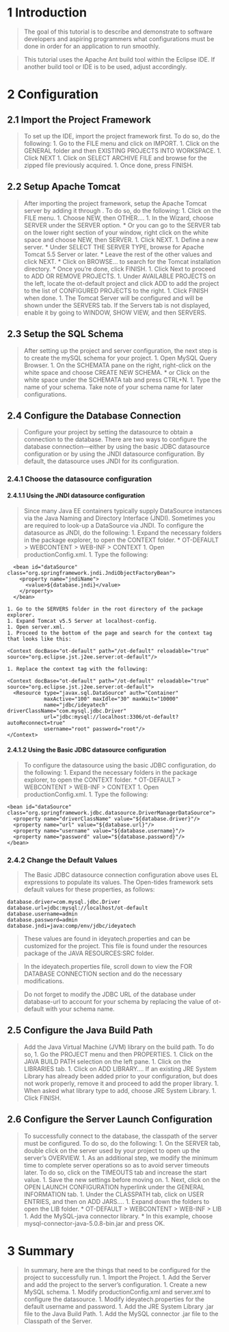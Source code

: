 

# 1 Introduction #

> The goal of this tutorial is to describe and demonstrate to software developers and aspiring programmers what configurations must be done in order for an application to run smoothly.

> This tutorial uses the Apache Ant build tool within the Eclipse IDE. If another build tool or IDE is to be used, adjust accordingly.


# 2 Configuration #

## 2.1 Import the Project Framework ##
> To set up the IDE, import the project framework first. To do so, do the following:
    1. Go to the FILE menu and click on IMPORT.
    1. Click on the GENERAL folder and then EXISTING PROJECTS INTO WORKSPACE.
    1. Click NEXT
    1. Click on SELECT ARCHIVE FILE and browse for the zipped file previously acquired.
    1. Once done, press FINISH.

## 2.2 Setup Apache Tomcat ##
> After importing the project framework, setup the Apache Tomcat server by adding it through . To do so, do the following:
    1. Click on the FILE menu.
    1. Choose NEW, then OTHER….
    1. In the Wizard, choose SERVER under the SERVER option.
      * Or you can go to the SERVER tab on the lower right section of your window, right click on the white space and choose NEW, then SERVER.
    1. Click NEXT.
    1. Define a new server.
      * Under SELECT THE SERVER TYPE, browse for Apache Tomcat 5.5 Server or later.
      * Leave the rest of the other values and click NEXT.
      * Click on BROWSE… to search for the Tomcat installation directory.
      * Once you’re done, click FINISH.
    1. Click Next to proceed to ADD OR REMOVE PROJECTS.
    1. Under AVAILABLE PROJECTS on the left, locate the ot-default project and click ADD to add the project to the list of CONFIGURED PROJECTS to the right.
    1. Click FINISH when done.
    1. The Tomcat Server will be configured and will be shown under the SERVERS tab.
> If the Servers tab is not displayed, enable it by going to WINDOW, SHOW VIEW, and then SERVERS.

## 2.3 Setup the SQL Schema ##
> After setting up the project and server configuration, the next step is to create the mySQL schema for your project.
    1. Open MySQL Query Browser.
    1. On the SCHEMATA pane on the right, right-click on the white space and choose CREATE NEW SCHEMA.
      * or Click on the white space under the SCHEMATA tab and press CTRL+N.
    1. Type the name of your schema. Take note of your schema name for later configurations.

## 2.4 Configure the Database Connection ##
> Configure your project by setting the datasource to obtain a connection to the database. There are two ways to configure the database connection—either by using the basic JDBC datasource configuration or by using the JNDI datasource configuration. By default, the datasource uses JNDI for its configuration.

### 2.4.1 Choose the datasource configuration ###
#### 2.4.1.1 Using the JNDI datasource configuration ####
> Since many Java EE containers typically supply DataSource instances via the Java Naming and Directory Interface (JNDI). Sometimes you are required to look-up a DataSource via JNDI.
> To configure the datasource as JNDI, do the following:
    1. Expand the necessary folders in the package explorer, to open the CONTEXT folder.
      * OT-DEFAULT > WEBCONTENT > WEB-INF > CONTEXT
    1. Open productionConfig.xml.
    1. Type the following:
```
  <bean id="dataSource" class="org.springframework.jndi.JndiObjectFactoryBean">
    <property name="jndiName">
      <value>${database.jndi}</value>
    </property>
  </bean>
```
    1. Go to the SERVERS folder in the root directory of the package explorer.
    1. Expand Tomcat v5.5 Server at localhost-config.
    1. Open server.xml.
    1. Proceed to the bottom of the page and search for the context tag that looks like this:
```
<Context docBase="ot-default" path="/ot-default" reloadable="true" source="org.eclipse.jst.j2ee.server:ot-default"/>
```
    1. Replace the context tag with the following:
```
<Context docBase="ot-default" path="/ot-default" reloadable="true" source="org.eclipse.jst.j2ee.server:ot-default">
  <Resource type="javax.sql.DataSource" auth="Container"
            maxActive="100" maxIdle="30" maxWait="10000"
            name="jdbc/ideyatech" driverClassName="com.mysql.jdbc.Driver"
            url="jdbc:mysql://localhost:3306/ot-default?autoReconnect=true"
            username="root" password="root"/>
</Context>
```
#### 2.4.1.2 Using the Basic JDBC datasource configuration ####
> To configure the datasource using the basic JDBC configuration, do the following:
    1. Expand the necessary folders in the package explorer, to open the CONTEXT folder.
      * OT-DEFAULT > WEBCONTENT > WEB-INF > CONTEXT
    1. Open productionConfig.xml.
    1. Type the following:
```
<bean id="dataSource" class="org.springframework.jdbc.datasource.DriverManagerDataSource">
  <property name="driverClassName" value="${database.driver}"/>
  <property name="url" value="${database.url}"/>
  <property name="username" value="${database.username}"/>
  <property name="password" value="${database.password}"/>
</bean>
```
### 2.4.2 Change the Default Values ###
> The Basic JDBC datasource connection configuration above uses EL expressions to populate its values. The Open-tides framework sets default values for these properties, as follows:
```
database.driver=com.mysql.jdbc.Driver
database.url=jdbc:mysql://localhost/ot-default
database.username=admin
database.password=admin
database.jndi=java:comp/env/jdbc/ideyatech
```
> These values are found in ideyatech.properties and can be customized for the project. This file is found under the resources package of the JAVA RESOURCES:SRC folder.

> In the ideyatech.properties file, scroll down to view the FOR DATABASE CONNECTION section and do the necessary modifications.

> Do not forget to modify the JDBC URL of the database under database-url to account for your schema by replacing the value of ot-default with your schema name.

## 2.5 Configure the Java Build Path ##
> Add the Java Virtual Machine (JVM) library on the build path. To do so,
    1. Go the PROJECT menu and then PROPERTIES.
    1. Click on the JAVA BUILD PATH selection on the left pane.
    1. Click on the LIBRARIES tab.
    1. Click on ADD LIBRARY…. If an existing JRE System Library has already been added prior to your configuration, but does not work properly, remove it and proceed to add the proper library.
    1. When asked what library type to add, choose JRE System Library.
    1. Click FINISH.

## 2.6 Configure the Server Launch Configuration ##
> To successfully connect to the database, the classpath of the server must be configured. To do so, do the following:
    1. On the SERVER tab, double click on the server used by your project to open up the server’s OVERVIEW.
    1. As an additional step, we modify the minimum time to complete server operations so as to avoid server timeouts later. To do so, click on the TIMEOUTS tab and increase the start value.
    1. Save the new settings before moving on.
    1. Next, click on the OPEN LAUNCH CONFIGURATION hyperlink under the GENERAL INFORMATION tab.
    1. Under the CLASSPATH tab, click on USER ENTRIES, and then on ADD JARS….
    1. Expand down the folders to open the LIB folder.
      * OT-DEFAULT > WEBCONTENT > WEB-INF > LIB
    1. Add the MySQL-java connector library.
      * In this example, choose mysql-connector-java-5.0.8-bin.jar and press OK.

# 3 Summary #
> In summary, here are the things that need to be configured for the project to successfully run.
    1. Import the Project.
    1. Add the Server and add the project to the server’s configuration.
    1. Create a new MySQL schema.
    1. Modify productionConfig.xml and server.xml to configure the datasource.
    1. Modify ideyatech.properties for the default username and password.
    1. Add the JRE System Library .jar file to the Java Build Path.
    1. Add the MySQL connector .jar file to the Classpath of the Server.